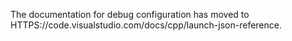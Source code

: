 The documentation for debug configuration has moved to HTTPS://code.visualstudio.com/docs/cpp/launch-json-reference.
